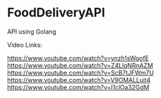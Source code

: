 # FoodDeliveryAPI
API using Golang

Video Links:

https://www.youtube.com/watch?v=ynzh1sWqofE
https://www.youtube.com/watch?v=Z4LIqNRnAZM
https://www.youtube.com/watch?v=ScB7tJFWm7U
https://www.youtube.com/watch?v=V9OMALLujt4
https://www.youtube.com/watch?v=I1clOa32GdM